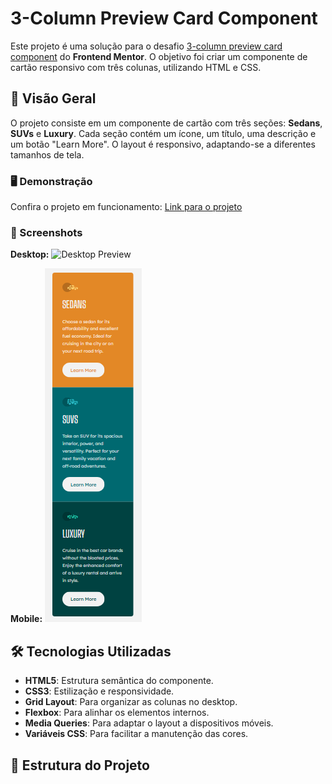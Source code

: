 # 3-Column Preview Card Component

Este projeto é uma solução para o desafio [3-column preview card component](https://www.frontendmentor.io/challenges/3column-preview-card-component-pH92eAR2-) do **Frontend Mentor**. O objetivo foi criar um componente de cartão responsivo com três colunas, utilizando HTML e CSS.


## 🚀 Visão Geral

O projeto consiste em um componente de cartão com três seções: **Sedans**, **SUVs** e **Luxury**. Cada seção contém um ícone, um título, uma descrição e um botão "Learn More". O layout é responsivo, adaptando-se a diferentes tamanhos de tela.

### 🖥️ Demonstração

Confira o projeto em funcionamento: [Link para o projeto](https://cadanieldev.github.io/3-column-preview-card/)

### 📸 Screenshots

**Desktop:**
![Desktop Preview](./screenshots/desktop.png)

**Mobile:**
![Mobile Preview](3-column-mobile.png)

## 🛠️ Tecnologias Utilizadas

- **HTML5**: Estrutura semântica do componente.
- **CSS3**: Estilização e responsividade.
- **Grid Layout**: Para organizar as colunas no desktop.
- **Flexbox**: Para alinhar os elementos internos.
- **Media Queries**: Para adaptar o layout a dispositivos móveis.
- **Variáveis CSS**: Para facilitar a manutenção das cores.

## 📂 Estrutura do Projeto
